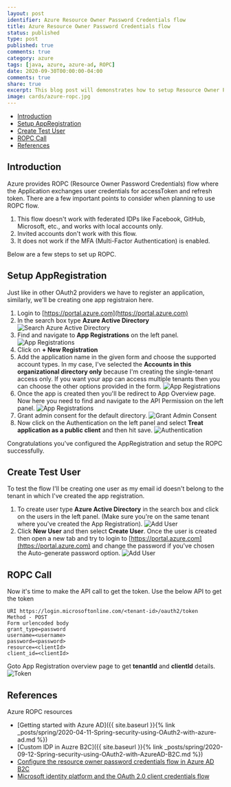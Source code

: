 ```yaml
---
layout: post
identifier: Azure Resource Owner Password Credentials flow
title: Azure Resource Owner Password Credentials flow
status: published
type: post
published: true
comments: true
category: azure
tags: [java, azure, azure-ad, ROPC]
date: 2020-09-30T00:00:00-04:00
comments: true
share: true
excerpt: This blog post will demonstrates how to setup Resource Owner Password Credentials flow in Azure.
image: cards/azure-ropc.jpg
---
```


* [Introduction](#intro)
* [Setup AppRegistration](#app-registration)
* [Create Test User](#test-user)
* [ROPC Call](#ropc)
* [References](#ref)

## Introduction <a name="intro"></a>
Azure provides ROPC (Resource Owner Password Credentials) flow where the Application exchanges user credentials for accessToken and refresh token. There are a few important points to consider when planning to use ROPC flow.
1. This flow doesn't work with federated IDPs like Facebook, GitHub, Microsoft, etc., and works with local accounts only.
2. Invited accounts don't work with this flow.
3. It does not work if the MFA (Multi-Factor Authentication) is enabled.

Below are a few steps to set up ROPC.

## Setup AppRegistration <a name="app-registration">
Just like in other OAuth2 providers we have to register an application, similarly, we'll be creating one app registraion here.
1. Login to [https://portal.azure.com](https://portal.azure.com) 
2. In the search box type __Azure Active Directory__
 ![Search Azure Active Directory](/public/images/blogs/azure/search-aad.png)
3. Find and navigate to __App Registrations__ on the left panel.
 ![App Registrations](/public/images/blogs/azure/app-registrations.png)
4. Click on __+ New Registration__
5. Add the application name in the given form and choose the supported account types. In my case, I've selected the __Accounts in this organizational directory only__ because I'm creating the single-tenant access only. If you want your app can access multiple tenants then you can choose the other options provided in the form.
 ![App Registrations](/public/images/blogs/azure/registration-form.png)
6. Once the app is created then you'll be redirect to App Overview page. Now here you need to find and navigate to the API Permission on the left panel.
 ![App Registrations](/public/images/blogs/azure/app-overview.png)
7. Grant admin consent for the default directory.
 ![Grant Admin Consent](/public/images/blogs/azure/admin-consent.png)
8. Now click on the Authentication on the left panel and select __Treat application as a public client__ and then hit save.
 ![Authentication](/public/images/blogs/azure/authentication.png)
 
 Congratulations you've configured the AppRegistration and setup the ROPC successfully.
 
## Create Test User <a name="test-user"></a>
To test the flow I'll be creating one user as my email id doesn't belong to the tenant in which I've created the app registration.
1. To create user type __Azure Active Directory__ in the search box and click on the users in the left panel. (Make sure you're on the same tenant where you've created the App Registration).
 ![Add User](/public/images/blogs/azure/add-user.png)
2. Click __New User__ and then select __Create User__. Once the user is created then open a new tab and try to login to [https://portal.azure.com](https://portal.azure.com) and change the password if you've chosen the Auto-generate password option.
![Add User](/public/images/blogs/azure/add-user.png)

## ROPC Call<a name="ropc"></a>
Now it's time to make the API call to get the token.
Use the below API to get the token

```
URI https://login.microsoftonline.com/<tenant-id>/oauth2/token
Method - POST
Form urlencoded body
grant_type=password
username=<username>
password=<password>
resource=<clientId>
client_id=<clientId>
```
Goto App Registration overview page to get __tenantId__ and __clientId__ details.
![Token](/public/images/blogs/azure/token.png)

## References <a name="ref"></a>
Azure ROPC resources
* [Getting started with Azure AD]({{ site.baseurl }}{% link _posts/spring/2020-04-11-Spring-security-using-OAuth2-with-azure-ad.md %})
* [Custom IDP in Auzre B2C]({{ site.baseurl }}{% link _posts/spring/2020-09-12-Spring-security-using-OAuth2-with-AzureAD-B2C.md %})
* [Configure the resource owner password credentials flow in Azure AD B2C](https://docs.microsoft.com/en-us/azure/active-directory-b2c/configure-ropc?tabs=app-reg-ga)
* [Microsoft identity platform and the OAuth 2.0 client credentials flow](https://docs.microsoft.com/en-us/azure/active-directory/develop/v2-oauth2-client-creds-grant-flow)
